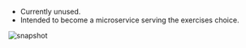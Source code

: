 
* Currently unused.
* Intended to become a microservice serving the exercises choice.

![snapshot](https://github.com/cyber-dojo/exercises-chooser/blob/master/docs/snapshot.png)
